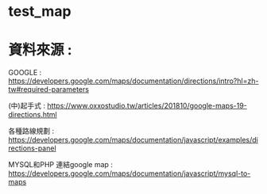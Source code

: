 # test_map
# 資料來源 : 
GOOGLE : https://developers.google.com/maps/documentation/directions/intro?hl=zh-tw#required-parameters

(中)起手式 : https://www.oxxostudio.tw/articles/201810/google-maps-19-directions.html

各種路線規劃 : https://developers.google.com/maps/documentation/javascript/examples/directions-panel

MYSQL和PHP 連結google map : https://developers.google.com/maps/documentation/javascript/mysql-to-maps

 
